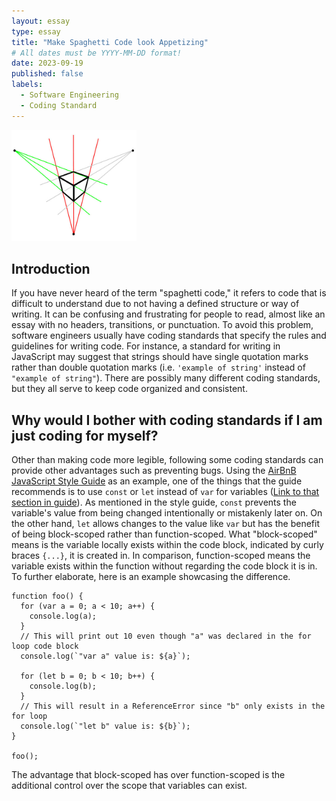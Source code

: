 ```yaml
---
layout: essay
type: essay
title: "Make Spaghetti Code look Appetizing"
# All dates must be YYYY-MM-DD format!
date: 2023-09-19
published: false
labels:
  - Software Engineering
  - Coding Standard
---
```


<img width="200px" class="rounded float-start pe-4" src="../img/back-to-basics/3-point-perspective.jpg">

## Introduction

If you have never heard of the term "spaghetti code," it refers to code that is difficult to understand due to not having a defined structure or way of writing. It can be confusing and frustrating for people to read, almost like an essay with no headers, transitions, or punctuation. To avoid this problem, software engineers usually have coding standards that specify the rules and guidelines for writing code. For instance, a standard for writing in JavaScript may suggest that strings should have single quotation marks rather than double quotation marks (i.e. `'example of string'` instead of `"example of string"`). There are possibly many different coding standards, but they all serve to keep code organized and consistent.

## Why would I bother with coding standards if I am just coding for myself?

Other than making code more legible, following some coding standards can provide other advantages such as preventing bugs. Using the [AirBnB JavaScript Style Guide](https://github.com/airbnb/javascript) as an example, one of the things that the guide recommends is to use `const` or `let` instead of `var` for variables ([Link to that section in guide](https://github.com/airbnb/javascript#references)). As mentioned in the style guide, `const` prevents the variable's value from being changed intentionally or mistakenly later on. On the other hand, `let` allows changes to the value like `var` but has the benefit of being block-scoped rather than function-scoped. What "block-scoped" means is the variable locally exists within the code block, indicated by curly braces `{...}`, it is created in. In comparison, function-scoped means the variable exists within the function without regarding the code block it is in. To further elaborate, here is an example showcasing the difference.

```
function foo() {
  for (var a = 0; a < 10; a++) {
    console.log(a);
  }
  // This will print out 10 even though "a" was declared in the for loop code block
  console.log(`"var a" value is: ${a}`);

  for (let b = 0; b < 10; b++) {
    console.log(b);
  }
  // This will result in a ReferenceError since "b" only exists in the for loop
  console.log(`"let b" value is: ${b}`);
}

foo();
```

The advantage that block-scoped has over function-scoped is the additional control over the scope that variables can exist.